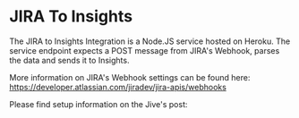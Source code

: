 # JIRA To Insights

The JIRA to Insights Integration is a Node.JS service hosted on Heroku. The service endpoint expects a POST message from JIRA's Webhook, parses the data and sends it to Insights.

More information on JIRA's Webhook settings can be found here: https://developer.atlassian.com/jiradev/jira-apis/webhooks

Please find setup information on the Jive's post: 